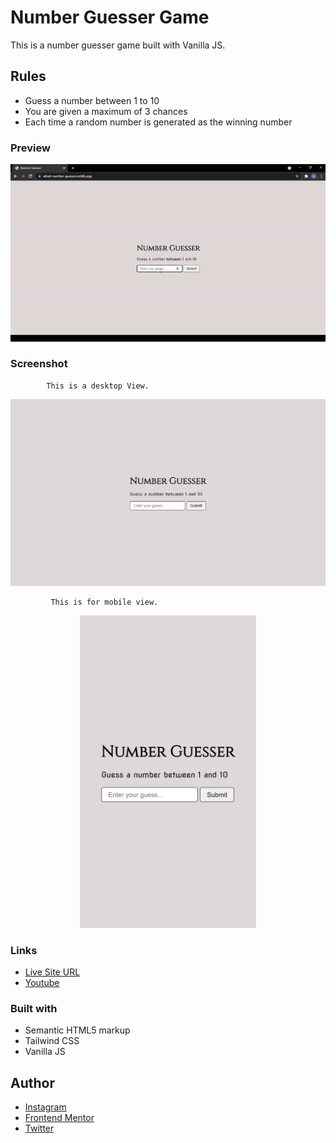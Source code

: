 # Number Guesser Game

This is a number guesser game built with Vanilla JS.

## Rules 
- Guess a number between 1 to 10 
- You are given a maximum of 3 chances
- Each time a random number is generated as the winning number

### Preview
![Number Guesser Demo](img/Number-guesser.gif)

### Screenshot

            This is a desktop View.

<img src="img/number-guesser-desktop.png">

             This is for mobile view.

<p align="center">
   <img src="img/number-guesser-mobile.png" height="500px">
  </p>
  
### Links

- [Live Site URL](https://albert-number-guesser.netlify.app/)
- [Youtube](https://youtu.be/eIHVTw19pVc)

### Built with

- Semantic HTML5 markup
- Tailwind CSS
- Vanilla JS

## Author

- [Instagram](https://www.instagram.com/albert_sigsbert/)
- [Frontend Mentor](https://www.frontendmentor.io/profile/AlbertSigsbert)
- [Twitter](https://twitter.com/albert_sigsbert)

